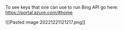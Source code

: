 To see keys that one can use to run Bing API go here:
https://portal.azure.com/#home

![[Pasted image 20221221121217.png]]


